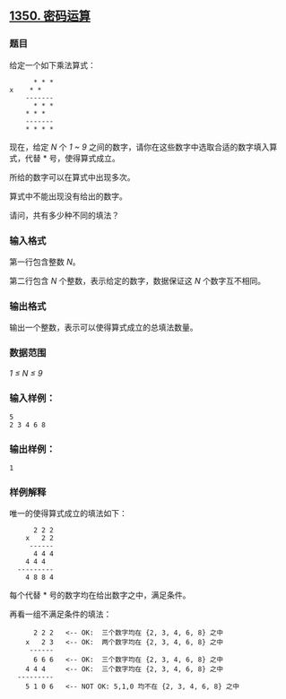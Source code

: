 ## [1350. 密码运算](https://www.acwing.com/problem/content/1352/)

### 题目

给定一个如下乘法算式：

```
      * * *
x    * *
    -------
      * * *
    * * *
    -------
    * * * *
```

现在，给定 *N* 个 *1 ~ 9* 之间的数字，请你在这些数字中选取合适的数字填入算式，代替 * 号，使得算式成立。

所给的数字可以在算式中出现多次。

算式中不能出现没有给出的数字。

请问，共有多少种不同的填法？

### 输入格式

第一行包含整数 *N*。

第二行包含 *N* 个整数，表示给定的数字，数据保证这 *N* 个数字互不相同。

### 输出格式

输出一个整数，表示可以使得算式成立的总填法数量。

### 数据范围

*1 ≤ N ≤ 9*

### 输入样例：

```
5
2 3 4 6 8
```

### 输出样例：

```
1
```

### 样例解释

唯一的使得算式成立的填法如下：

```
      2 2 2
    x   2 2
     ------
      4 4 4
    4 4 4
  ---------
    4 8 8 4
```

每个代替 * 号的数字均在给出数字之中，满足条件。

再看一组不满足条件的填法：

```
      2 2 2   <-- OK:  三个数字均在 {2, 3, 4, 6, 8} 之中
    x   2 3   <-- OK:  两个数字均在 {2, 3, 4, 6, 8} 之中
     ------
      6 6 6   <-- OK:  三个数字均在 {2, 3, 4, 6, 8} 之中
    4 4 4     <-- OK:  三个数字均在 {2, 3, 4, 6, 8} 之中
  ---------
    5 1 0 6   <-- NOT OK: 5,1,0 均不在 {2, 3, 4, 6, 8} 之中
```
